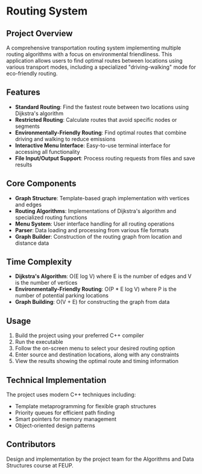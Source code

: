 # Routing System

## Project Overview

A comprehensive transportation routing system implementing multiple routing algorithms with a focus on environmental friendliness. This application allows users to find optimal routes between locations using various transport modes, including a specialized "driving-walking" mode for eco-friendly routing.

## Features

- **Standard Routing**: Find the fastest route between two locations using Dijkstra's algorithm
- **Restricted Routing**: Calculate routes that avoid specific nodes or segments
- **Environmentally-Friendly Routing**: Find optimal routes that combine driving and walking to reduce emissions
- **Interactive Menu Interface**: Easy-to-use terminal interface for accessing all functionality
- **File Input/Output Support**: Process routing requests from files and save results

## Core Components

- **Graph Structure**: Template-based graph implementation with vertices and edges
- **Routing Algorithms**: Implementations of Dijkstra's algorithm and specialized routing functions
- **Menu System**: User interface handling for all routing operations
- **Parser**: Data loading and processing from various file formats
- **Graph Builder**: Construction of the routing graph from location and distance data

## Time Complexity

- **Dijkstra's Algorithm**: O(E log V) where E is the number of edges and V is the number of vertices
- **Environmentally-Friendly Routing**: O(P \* E log V) where P is the number of potential parking locations
- **Graph Building**: O(V + E) for constructing the graph from data

## Usage

1. Build the project using your preferred C++ compiler
2. Run the executable
3. Follow the on-screen menu to select your desired routing option
4. Enter source and destination locations, along with any constraints
5. View the results showing the optimal route and timing information

## Technical Implementation

The project uses modern C++ techniques including:

- Template metaprogramming for flexible graph structures
- Priority queues for efficient path finding
- Smart pointers for memory management
- Object-oriented design patterns

## Contributors

Design and implementation by the project team for the Algorithms and Data Structures course at FEUP.
